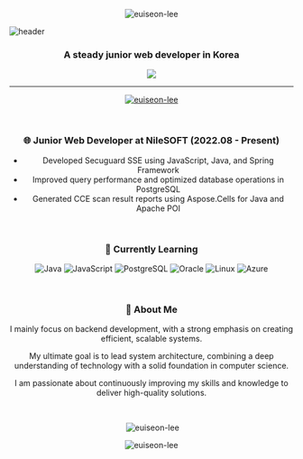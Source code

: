 <p align="center">
  <img src="https://komarev.com/ghpvc/?username=euiseon-lee&label=Profile%20views&color=a754e3&style=flat" alt="euiseon-lee" />
</p>

![header](https://capsule-render.vercel.app/api?type=cylinder&color=timeAuto&height=150&section=header&text=Hi👋,%20I'm%20Euiseon%20Lee&fontSize=70)

<h3 align="center">A steady junior web developer in Korea</h3>

<p align="center">
  <img src="https://img.shields.io/badge/Gmail-d14836?style=flat-square&logo=Gmail&logoColor=white&link=mailto:inia8inia@gmail.com" style="height: auto;" />
</p>

* * *

<div align="center">

  <p>
    <a href="https://github.com/ryo-ma/github-profile-trophy">
      <img src="https://github-profile-trophy.vercel.app/?username=euiseon-lee" alt="euiseon-lee" />
    </a>
  </p>

  <br />

  ### 🌐 **Junior Web Developer** at NileSOFT (2022.08 - Present)

  - Developed Secuguard SSE using JavaScript, Java, and Spring Framework
  - Improved query performance and optimized database operations in PostgreSQL
  - Generated CCE scan result reports using Aspose.Cells for Java and Apache POI

  <br />

  ### 💪 Currently Learning
  ![Java](https://img.shields.io/badge/Java-007396?style=flat&logo=Java&logoColor=white)
  ![JavaScript](https://img.shields.io/badge/JavaScript-F7DF1E?style=flat&logo=JavaScript&logoColor=white)
  ![PostgreSQL](https://img.shields.io/badge/PostgreSQL-4169E1?style=flat&logo=PostgreSQL&logoColor=white)
  ![Oracle](https://img.shields.io/badge/Oracle-F80000?style=flat&logo=Oracle&logoColor=white)
  ![Linux](https://img.shields.io/badge/Linux-FCC624?style=flat&logo=Linux&logoColor=white)
  ![Azure](https://img.shields.io/badge/Azure-069AF3?style=flat&logo=Azure&logoColor=white)

  <br />

  ### 💬 About Me
  I mainly focus on backend development, with a strong emphasis on creating efficient, scalable systems.

  My ultimate goal is to lead system architecture, combining a deep understanding of technology with a solid foundation in computer science.

  I am passionate about continuously improving my skills and knowledge to deliver high-quality solutions.

  <br />

  <p>&nbsp;<img src="https://github-readme-stats.vercel.app/api?username=euiseon-lee&theme=buefy&show_icons=true&locale=en" alt="euiseon-lee" /></p>

  <p><img src="https://github-readme-streak-stats.herokuapp.com/?user=euiseon-lee&" alt="euiseon-lee" /></p>

</div>
